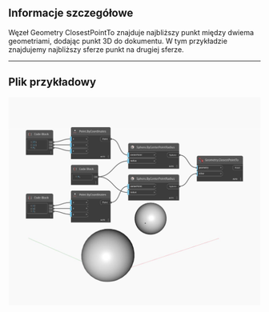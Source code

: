 ## Informacje szczegółowe
Węzeł Geometry ClosestPointTo znajduje najbliższy punkt między dwiema geometriami, dodając punkt 3D do dokumentu. W tym przykładzie znajdujemy najbliższy sferze punkt na drugiej sferze.
___
## Plik przykładowy

![ClosestPointTo](./Autodesk.DesignScript.Geometry.Geometry.ClosestPointTo_img.jpg)


